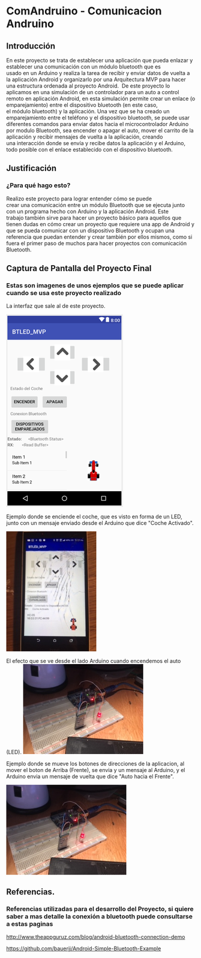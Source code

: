 # ComAndruino - Comunicacion Andruino

## Introducción 
En este proyecto se trata de establecer una aplicación que pueda enlazar y establecer una comunicación con un módulo bluetooth que es usado en un Arduino y realiza la tarea de recibir y enviar datos de vuelta a la aplicación Android y organizarlo por una Arquitectura MVP para hacer una estructura ordenada al proyecto Android. 
De este proyecto lo aplicamos en una simulación de un controlador para un auto a control remoto en aplicación Android, en esta simulación permite crear un enlace (o emparejamiento) entre el dispositivo bluetooth (en este caso, el módulo bluetooth) y la aplicación. Una vez que se ha creado un emparejamiento entre el teléfono y el dispositivo bluetooth, se puede usar diferentes comandos para enviar datos hacia el microcontrolador Arduino por modulo Bluetooth, sea encender o apagar el auto, mover el carrito de la aplicación y recibir mensajes de vuelta a la aplicación, creando una interacción donde se envía y recibe datos la aplicación y el Arduino, todo posible con el enlace establecido con el dispositivo bluetooth. 

## Justificación
### ¿Para qué hago esto?
Realizo este proyecto para lograr entender cómo se puede crear una comunicación entre un módulo Bluetooth que se ejecuta junto con un programa hecho con Arduino y la aplicación Android. Este trabajo también sirve para hacer un proyecto básico para aquellos que tienen dudas en cómo crear un proyecto que requiere una app de Android y que se pueda comunicar con un dispositivo Bluetooth y ocupan una referencia que puedan entender y crear también por ellos mismos, como si fuera el primer paso de muchos para hacer proyectos con comunicación Bluetooth. 

## Captura de Pantalla del Proyecto Final
### Estas son imagenes de unos ejemplos que se puede aplicar cuando se usa este proyecto realizado
La interfaz que sale al de este proyecto.

![alt text](https://github.com/WeirdEddyLog95/ComAndruino/blob/master/IMG_Proyecto/AppOrdenado.png)

Ejemplo donde se enciende el coche, que es visto en forma de un LED, junto con un mensaje enviado desde el Arduino que dice "Coche Activado".

![Alt text](https://github.com/WeirdEddyLog95/ComAndruino/blob/master/IMG_Proyecto/IMG_0485.JPG?raw=true "Ejemplo 1")

El efecto que se ve desde el lado Arduino cuando encendemos el auto (LED).
![Alt text](https://github.com/WeirdEddyLog95/ComAndruino/blob/master/IMG_Proyecto/IMG_0486.JPG?raw=true "Ejemplo 2")

Ejemplo donde se mueve los botones de direcciones de la aplicacion, al mover el boton de Arriba (Frente), se envia y un mensaje al Arduino, y el Arduino envia un mensaje de vuelta que dice "Auto hacia el Frente".

![Alt text](https://github.com/WeirdEddyLog95/ComAndruino/blob/master/IMG_Proyecto/IMG_0486.JPG?raw=true "Ejemplo 2")

## Referencias.
### Referencias utilizadas para el desarrollo del Proyecto, si quiere saber a mas detalle la conexión a bluetooth puede consultarse a estas paginas
http://www.theappguruz.com/blog/android-bluetooth-connection-demo

https://github.com/bauerjj/Android-Simple-Bluetooth-Example
